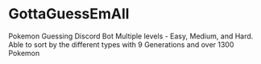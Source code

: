 # GottaGuessEmAll
Pokemon Guessing Discord Bot
Multiple levels - Easy, Medium, and Hard. 
Able to sort by the different types with 9 Generations and over 1300 Pokemon
